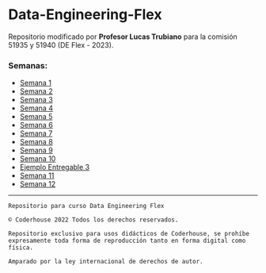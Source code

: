 # Data-Engineering-Flex

Repositorio modificado por **Profesor Lucas Trubiano** para la comisión 51935 y 51940 (DE Flex - 2023).



### Semanas:
- [Semana 1](Semana_1/Semana_1.md)
- [Semana 2](Semana_2/Semana_2.md)
- [Semana 3](Semana_3/Semana_3.md)
- [Semana 4](Semana_4/Semana_4.md)
- [Semana 5](Semana_5/Semana_5.md)
- [Semana 6](Semana_6/Semana_6.md)
- [Semana 7](Semana_7/Semana_7.md)
- [Semana 8](Semana_8/Semana_8.md)
- [Semana 9](Semana_9/Semana_9.md)
- [Semana 10](Semana_10/Semana_10.md)
- [Ejemplo Entregable 3](otros/ejemplo_entregable_3/ejemplo_entregable_3.md)
- [Semana 11](Semana_11/Semana_11.md)
- [Semana 12](Semana_12/Semana_12.md)




---

    Repositorio para curso Data Engineering Flex

    © Coderhouse 2022 Todos los derechos reservados.

    Repositorio exclusivo para usos didácticos de Coderhouse, se prohíbe expresamente toda forma de reproducción tanto en forma digital como física.

    Amparado por la ley internacional de derechos de autor.